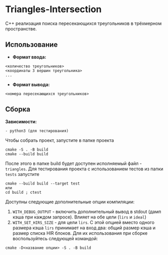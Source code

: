 # Triangles-Intersection
C++ реализация поиска пересекающихся треугольников в трёхмерном пространстве.

## Использование
- **Формат ввода:**
```
<количество треугольников>
<координаты 3 вершин треугольника>
...
```
- **Формат вывода:**
```
<номера пересекающихся треугольников>
```

## Сборка
**Зависимости:**
```
- python3 (для тестирования)
```
Чтобы собрать проект, запустите в папке проекта
```
cmake -S . -B build
cmake --build build
```
После этого в папке build будет доступен исполняемый файл - `triangles`.
Для тестирования проекта с использованием тестов из папки `tests` запустите
```
cmake --build build --target test
или
cd build ; ctest
```
Доступны следующие дополнительные опции компиляции:
1. `WITH_DEBUG_OUTPUT` - включить дополнительный вывод в stdout (дамп кэша при каждом запросе). Влияет на обе цели (`lirs` и `ideal`)
2. `WITH_SET_HIRS_SIZE` - для цели `lirs`. С этой опцией вместо одного размера кэша `lirs` принимает на вход два: общий размер кэша и размер списка HIR блоков.
Для их использования при сборке воспользуйтесь следующей командой:
```
cmake -D<название опции> -S . -B build
```
